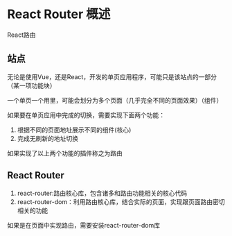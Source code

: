 # React Router 概述

React路由

## 站点

无论是使用Vue，还是React，开发的单页应用程序，可能只是该站点的一部分（某一项功能块）

一个单页一个用里，可能会划分为多个页面（几乎完全不同的页面效果）（组件）

如果要在单页应用中完成的切换，需要实现下面两个功能：

1. 根据不同的页面地址展示不同的组件(核心)
2. 完成无刷新的地址切换

如果实现了以上两个功能的插件称之为路由

## React Router

1. react-router:路由核心库，包含诸多和路由功能相关的核心代码
2. react-router-dom：利用路由核心库，结合实际的页面，实现跟页面路由密切相关的功能

如果是在页面中实现路由，需要安装react-router-dom库
